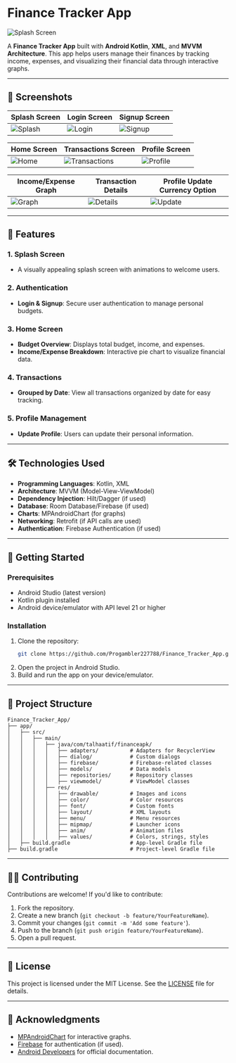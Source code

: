 # Finance Tracker App

![Splash Screen](https://i.postimg.cc/3dLbRFqg/splash-screen.png)

A **Finance Tracker App** built with **Android Kotlin**, **XML**, and **MVVM Architecture**. This app helps users manage their finances by tracking income, expenses, and visualizing their financial data through interactive graphs.

---

## 📸 Screenshots

| Splash Screen | Login Screen | Signup Screen |
|---------------|--------------|---------------|
| ![Splash](https://i.postimg.cc/3dLbRFqg/splash-screen.png) | ![Login](https://i.postimg.cc/jwdszXsR/a11.png) | ![Signup](https://i.postimg.cc/TKgYG17v/a12.png) |

| Home Screen | Transactions Screen | Profile Screen |
|-------------|---------------------|----------------|
| ![Home](https://i.postimg.cc/1gSRzS2n/a4.png) | ![Transactions](https://i.postimg.cc/p9BWh7M0/a8.png) | ![Profile](https://i.postimg.cc/mzXTVHDC/a7.png) |

| Income/Expense Graph | Transaction Details | Profile Update Currency Option |
|----------------------|---------------------|----------------|
| ![Graph](https://i.postimg.cc/Th1d1C79/a9.png) | ![Details](https://i.postimg.cc/F169L3wQ/a10.png) | ![Update](https://i.postimg.cc/H8rdNkcK/a6.png) |

---

## 📱 Features

### **1. Splash Screen**
- A visually appealing splash screen with animations to welcome users.

### **2. Authentication**
- **Login & Signup**: Secure user authentication to manage personal budgets.

### **3. Home Screen**
- **Budget Overview**: Displays total budget, income, and expenses.
- **Income/Expense Breakdown**: Interactive pie chart to visualize financial data.

### **4. Transactions**
- **Grouped by Date**: View all transactions organized by date for easy tracking.

### **5. Profile Management**
- **Update Profile**: Users can update their personal information.

---

## 🛠️ Technologies Used

- **Programming Languages**: Kotlin, XML
- **Architecture**: MVVM (Model-View-ViewModel)
- **Dependency Injection**: Hilt/Dagger (if used)
- **Database**: Room Database/Firebase (if used)
- **Charts**: MPAndroidChart (for graphs)
- **Networking**: Retrofit (if API calls are used)
- **Authentication**: Firebase Authentication (if used)



---

## 🚀 Getting Started

### **Prerequisites**
- Android Studio (latest version)
- Kotlin plugin installed
- Android device/emulator with API level 21 or higher

### **Installation**
1. Clone the repository:
   ```bash
   git clone https://github.com/Progambler227788/Finance_Tracker_App.git
   ```
2. Open the project in Android Studio.
3. Build and run the app on your device/emulator.

---

## 🧩 Project Structure

```
Finance_Tracker_App/
├── app/
│   ├── src/
│   │   ├── main/
│   │   │   ├── java/com/talhaatif/financeapk/
│   │   │   │   ├── adapters/          # Adapters for RecyclerView
│   │   │   │   ├── dialog/            # Custom dialogs
│   │   │   │   ├── firebase/          # Firebase-related classes
│   │   │   │   ├── models/            # Data models
│   │   │   │   ├── repositories/      # Repository classes
│   │   │   │   ├── viewmodel/         # ViewModel classes
│   │   │   ├── res/
│   │   │   │   ├── drawable/          # Images and icons
│   │   │   │   ├── color/             # Color resources
│   │   │   │   ├── font/              # Custom fonts
│   │   │   │   ├── layout/            # XML layouts
│   │   │   │   ├── menu/              # Menu resources
│   │   │   │   ├── mipmap/            # Launcher icons
│   │   │   │   ├── anim/              # Animation files
│   │   │   │   ├── values/            # Colors, strings, styles
│   ├── build.gradle                   # App-level Gradle file
├── build.gradle                       # Project-level Gradle file
```

---

## 🧑‍💻 Contributing

Contributions are welcome! If you'd like to contribute:
1. Fork the repository.
2. Create a new branch (`git checkout -b feature/YourFeatureName`).
3. Commit your changes (`git commit -m 'Add some feature'`).
4. Push to the branch (`git push origin feature/YourFeatureName`).
5. Open a pull request.

---

## 📄 License

This project is licensed under the MIT License. See the [LICENSE](LICENSE) file for details.

---

## 🙏 Acknowledgments

- [MPAndroidChart](https://github.com/PhilJay/MPAndroidChart) for interactive graphs.
- [Firebase](https://firebase.google.com/) for authentication (if used).
- [Android Developers](https://developer.android.com/) for official documentation.
